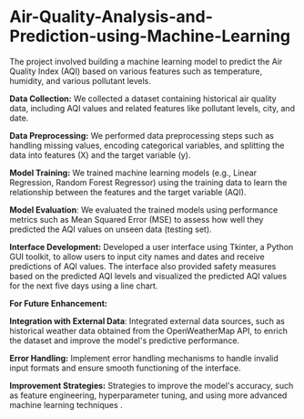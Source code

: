 # Air-Quality-Analysis-and-Prediction-using-Machine-Learning

The project involved building a machine learning model to predict the Air Quality Index (AQI) based on various features such as temperature, humidity, and various pollutant levels.

**Data Collection:** We collected a dataset containing historical air quality data, including AQI values and related features like pollutant levels, city, and date.

**Data Preprocessing:** We performed data preprocessing steps such as handling missing values, encoding categorical variables, and splitting the data into features (X) and the target variable (y).

**Model Training:** We trained machine learning models (e.g., Linear Regression, Random Forest Regressor) using the training data to learn the relationship between the features and the target variable (AQI).

**Model Evaluation**: We evaluated the trained models using performance metrics such as Mean Squared Error (MSE) to assess how well they predicted the AQI values on unseen data (testing set).

**Interface Development:** Developed a user interface using Tkinter, a Python GUI toolkit, to allow users to input city names and dates and receive predictions of AQI values. The interface also provided safety measures based on the predicted AQI levels and visualized the predicted AQI values for the next five days using a line chart.

**For Future Enhancement:**

**Integration with External Data**: Integrated external data sources, such as historical weather data obtained from the OpenWeatherMap API, to enrich the dataset and improve the model's predictive performance.

**Error Handling:** Implement error handling mechanisms to handle invalid input formats and ensure smooth functioning of the interface.

**Improvement Strategies:** Strategies to improve the model's accuracy, such as feature engineering, hyperparameter tuning, and using more advanced machine learning techniques
.
